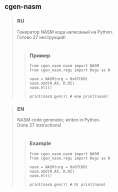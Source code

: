 ## cgen-nasm

> ### RU
> Генератор NASM кода написаный на Python.<br>
> Готово 27 инструкций!<br>
> <br>
> > ### Пример
> > ```
> > from cgen_nasm.nasm import NASM
> > from cgen_nasm.regs import Regs as R
> >
> > nasm = NASM(org = 0x07C00)
> > nasm.add(R.AX, R.DI)
> > nasm.hlt()
> >
> > print(nasm.gen()) # или print(nasm)
> > ```

> ### EN
> NASM code generator, writen in Python.<br>
> Done 27 instructions!<br>
> <br>
> > ### Example
> > ```
> > from cgen_nasm.nasm import NASM
> > from cgen_nasm.regs import Regs as R
> >
> > nasm = NASM(org = 0x07C00)
> > nasm.add(R.AX, R.DI)
> > nasm.hlt()
> >
> > print(nasm.gen()) # Or print(nasm)
> > ```

